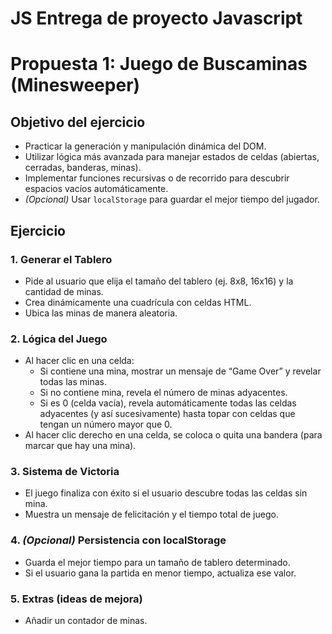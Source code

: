 # JS Entrega de proyecto Javascript

# Propuesta 1: Juego de Buscaminas (Minesweeper)

## Objetivo del ejercicio
- Practicar la generación y manipulación dinámica del DOM.
- Utilizar lógica más avanzada para manejar estados de celdas (abiertas, cerradas, banderas, minas).
- Implementar funciones recursivas o de recorrido para descubrir espacios vacíos automáticamente.
- *(Opcional)* Usar `localStorage` para guardar el mejor tiempo del jugador.

## Ejercicio

### 1. Generar el Tablero
- Pide al usuario que elija el tamaño del tablero (ej. 8x8, 16x16) y la cantidad de minas.
- Crea dinámicamente una cuadrícula con celdas HTML.
- Ubica las minas de manera aleatoria.

### 2. Lógica del Juego
- Al hacer clic en una celda:
  - Si contiene una mina, mostrar un mensaje de “Game Over” y revelar todas las minas.
  - Si no contiene mina, revela el número de minas adyacentes.
  - Si es 0 (celda vacía), revela automáticamente todas las celdas adyacentes (y así sucesivamente) hasta topar con celdas que tengan un número mayor que 0.
- Al hacer clic derecho en una celda, se coloca o quita una bandera (para marcar que hay una mina).

### 3. Sistema de Victoria
- El juego finaliza con éxito si el usuario descubre todas las celdas sin mina.
- Muestra un mensaje de felicitación y el tiempo total de juego.

### 4. *(Opcional)* Persistencia con localStorage
- Guarda el mejor tiempo para un tamaño de tablero determinado.
- Si el usuario gana la partida en menor tiempo, actualiza ese valor.

### 5. Extras (ideas de mejora)
- Añadir un contador de minas.
